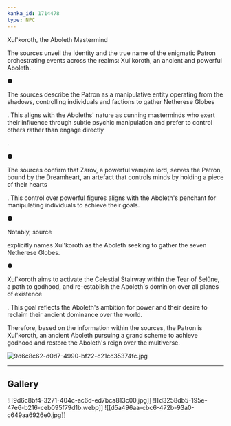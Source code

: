 ```yaml
---
kanka_id: 1714478
type: NPC
---
```


Xul'koroth, the Aboleth Mastermind

The sources unveil the identity and the true name of the enigmatic Patron orchestrating events across the realms: Xul'koroth, an ancient and powerful Aboleth.

●

The sources describe the Patron as a manipulative entity operating from the shadows, controlling individuals and factions to gather Netherese Globes

. This aligns with the Aboleths' nature as cunning masterminds who exert their influence through subtle psychic manipulation and prefer to control others rather than engage directly

.

●

The sources confirm that Zarov, a powerful vampire lord, serves the Patron, bound by the Dreamheart, an artefact that controls minds by holding a piece of their hearts

. This control over powerful figures aligns with the Aboleth's penchant for manipulating individuals to achieve their goals.

●

Notably, source

explicitly names Xul'koroth as the Aboleth seeking to gather the seven Netherese Globes.

●

Xul'koroth aims to activate the Celestial Stairway within the Tear of Selûne, a path to godhood, and re-establish the Aboleth's dominion over all planes of existence

. This goal reflects the Aboleth's ambition for power and their desire to reclaim their ancient dominance over the world.

Therefore, based on the information within the sources, the Patron is Xul'koroth, an ancient Aboleth pursuing a grand scheme to achieve godhood and restore the Aboleth's reign over the multiverse.

![9d6c8c62-d0d7-4990-bf22-c21cc35374fc.jpg](https://d3a4xjr8r2ldhu.cloudfront.net/campaigns/273567/9d6c8c62-d0d7-4990-bf22-c21cc35374fc.jpg)

***
## Gallery
![[9d6c8bf4-3271-404c-ac6d-ed7bca813c00.jpg]]
![[d3258db5-195e-47e6-b216-ceb095f79d1b.webp]]
![[d5a496aa-cbc6-472b-93a0-c649aa6926e0.jpg]]
